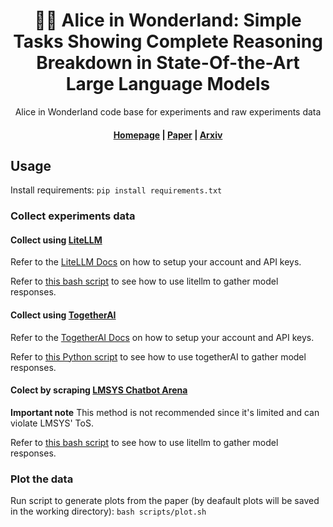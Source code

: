 <h1 align="center">
        🎩🐇 Alice in Wonderland: Simple Tasks Showing Complete Reasoning Breakdown in State-Of-the-Art Large Language Models
    </h1>
 <p align="center">Alice in Wonderland code base for experiments and raw experiments data</p>
<h4 align="center"><a href="https://marianna13.github.io/aiw/" target="_blank">Homepage</a> | <a href="https://docs.litellm.ai/docs/hosted" target="_blank"> Paper</a> | <a href="https://docs.litellm.ai/docs/enterprise"target="_blank">Arxiv</a></h4>


## Usage

Install requirements:
`pip install requirements.txt`

### Collect experiments data

#### Collect using [LiteLLM](https://github.com/BerriAI/litellm)
Refer to the [LiteLLM Docs](https://docs.litellm.ai/docs/) on how to setup your account and API keys.

Refer to [this bash script](scripts/execute_litellm_data_gathering.sh) to see how to use litellm to gather model responses.

#### Collect using [TogetherAI](https://www.together.ai/)

Refer to the [TogetherAI Docs](https://docs.together.ai/docs/quickstart) on how to setup your account and API keys.

Refer to [this Python script](data_collection/examples/example_together.py) to see how to use togetherAI to gather model responses.

#### Colect by scraping [LMSYS Chatbot Arena](https://chat.lmsys.org/) 
**Important note** This method is not recommended since it's limited and can violate LMSYS' ToS.

Refer to [this bash script](scripts/execute_lmsys_data_gathering.sh) to see how to use litellm to gather model responses.


### Plot the data

Run script to generate plots from the paper (by deafault plots will be saved in the working directory):
`bash scripts/plot.sh`
